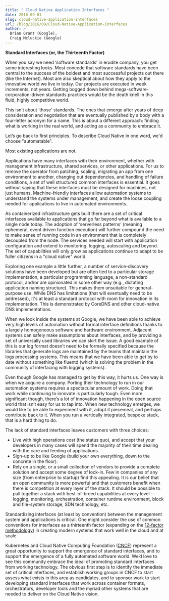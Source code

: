 ```yaml
---
title: " Cloud Native Application Interfaces "
date: 2016-09-01
slug: cloud-native-application-interfaces
url: /blog/2016/09/Cloud-Native-Application-Interfaces
author: >
  Brian Grant (Google),
  Craig Mcluckie (Google)
---
```


**Standard Interfaces (or, the Thirteenth Factor)**

When you say we need ‘software standards’ in erudite company, you get some interesting looks. Most concede that software standards have been central to the success of the boldest and most successful projects out there (like the Internet). Most are also skeptical about how they apply to the innovative world we live in today. Our projects are executed in week increments, not years. Getting bogged down behind mega-software-corporation-driven standards practices would be the death knell in this fluid, highly competitive world.  

This isn’t about ‘those’ standards. The ones that emerge after years of deep consideration and negotiation that are eventually published by a body with a four-letter acronym for a name. This is about a different approach: finding what is working in the real world, and acting as a community to embrace it.  

Let’s go back to first principles. To describe Cloud Native in one word, we'd choose "automatable".  

Most existing applications are not.&nbsp;  

Applications have many interfaces with their environment, whether with management infrastructure, shared services, or other applications. For us to remove the operator from patching, scaling, migrating an app from one environment to another, changing out dependencies, and handling of failure conditions, a set of well structured common interfaces is essential. It goes without saying that these interfaces must be designed for machines, not just humans. Machine-friendly interfaces allow automation systems to understand the systems under management, and create the loose coupling needed for applications to live in automated environments.&nbsp;  



As containerized infrastructure gets built there are a set of critical interfaces available to applications that go far beyond what is available to a single node today. The adoption of ‘serverless patterns’ (meaning ephemeral, event driven function execution) will further compound the need to make sense of running code in an environment that is completely decoupled from the node. The services needed will start with application configuration and extend to monitoring, logging, autoscaling and beyond. The set of capabilities will only grow as applications continue to adapt to be fuller citizens in a "cloud native" world.



Exploring one example a little further, a number of service-discovery solutions have been developed but are often tied to a particular storage implementation, a particular programming language, a non-standard protocol, and/or are opinionated in some other way (e.g., dictating application naming structure). This makes them unsuitable for general-purpose use. While DNS has limitations (that will eventually need to be addressed), it's at least a standard protocol with room for innovation in its implementation. This is demonstrated by CoreDNS and other cloud-native DNS implementations.&nbsp;



When we look inside the systems at Google, we have been able to achieve very high levels of automation without formal interface definitions thanks to a largely homogeneous software and hardware environment. Adjacent systems can safely make assumptions about interfaces, and by providing a set of universally used libraries we can skirt the issue. A good example of this is our log format doesn’t need to be formally specified because the libraries that generate logs are maintained by the teams that maintain the logs processing systems. This means that we have been able to get by to date without something like fluentd (which is solving the problem in the community of interfacing with logging systems).



Even though Google has managed to get by this way, it hurts us. One way is when we acquire a company. Porting their technology to run in our automation systems requires a spectacular amount of work. Doing that work while continuing to innovate is particularly tough. Even more significant though, there’s a lot of innovation happening in the open source world that isn’t easy for us to tap into.&nbsp;When new technology emerges, we would like to be able to experiment with it, adopt it piecemeal, and perhaps contribute back to it. When you run a vertically integrated, bespoke stack, that is a hard thing to do.  


The lack of standard interfaces leaves customers with three choices:&nbsp;

- Live with high operations cost (the status quo), and accept that your developers in many cases will spend the majority of their time dealing with the care and feeding of applications.
- Sign-up to be like Google (build your own everything, down to the concrete in the floor).&nbsp;
- Rely on a single, or a small collection of vendors to provide a complete solution and accept some degree of lock-in. Few in companies of any size (from enterprise to startup) find this appealing.
It is our belief that an open community is more powerful and that customers benefit when there is competition at every layer of the stack. It should be possible to pull together a stack with best-of-breed capabilities at every level -- logging, monitoring, orchestration, container runtime environment, block and file-system storage, SDN technology, etc.&nbsp;



Standardizing interfaces (at least by convention) between the management system and applications is critical.&nbsp;One might consider the use of common conventions for interfaces as a thirteenth factor (expanding on the [12-factor methodology](https://12factor.net/)) in creating modern systems that work well in the cloud and at scale.



Kubernetes and Cloud Native Computing Foundation ([CNCF](https://cncf.io/)) represent a great opportunity to support the emergence of standard interfaces, and to support the emergence of a fully automated software world. We’d love to see this community embrace the ideal of promoting standard interfaces from working technology. The obvious first step is to identify the immediate set of critical interfaces, and establish working groups in CNCF to start assess what exists in this area as candidates, and to sponsor work to start developing standard interfaces that work across container formats, orchestrators, developer tools and the myriad other systems that are needed to deliver on the Cloud Native vision.

